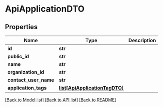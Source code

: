 # ApiApplicationDTO

## Properties
Name | Type | Description | Notes
------------ | ------------- | ------------- | -------------
**id** | **str** |  | [optional] 
**public_id** | **str** |  | [optional] 
**name** | **str** |  | [optional] 
**organization_id** | **str** |  | [optional] 
**contact_user_name** | **str** |  | [optional] 
**application_tags** | [**list[ApiApplicationTagDTO]**](ApiApplicationTagDTO.md) |  | [optional] 

[[Back to Model list]](../README.md#documentation-for-models) [[Back to API list]](../README.md#documentation-for-api-endpoints) [[Back to README]](../README.md)

